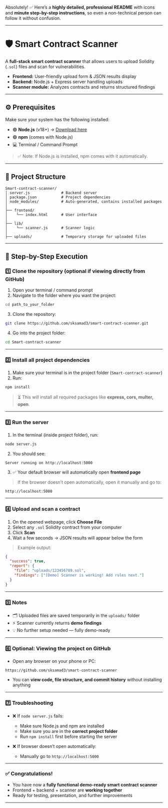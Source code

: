 Absolutely! ✅ Here’s a **highly detailed, professional README** with icons and **minute step-by-step instructions**, so even a non-technical person can follow it without confusion.

---

# 🛡️ Smart Contract Scanner

A **full-stack smart contract scanner** that allows users to upload Solidity (`.sol`) files and scan for vulnerabilities.

* **Frontend:** User-friendly upload form & JSON results display
* **Backend:** Node.js + Express server handling uploads
* **Scanner module:** Analyzes contracts and returns structured findings

---

## ⚙️ Prerequisites

Make sure your system has the following installed:

* 🟢 **Node.js** (v18+) → [Download here](https://nodejs.org/)
* 🟢 **npm** (comes with Node.js)
* 💻 Terminal / Command Prompt

> ✅ Note: If Node.js is installed, npm comes with it automatically.

---

## 📂 Project Structure

```
Smart-contract-scanner/
│ server.js              # Backend server
│ package.json           # Project dependencies
│ node_modules/          # Auto-generated, contains installed packages
│
├── frontend/
│    └── index.html      # User interface
│
├── lib/
│    └── scanner.js      # Scanner logic
│
├── uploads/             # Temporary storage for uploaded files
```

---

## 🏁 Step-by-Step Execution

### **1️⃣ Clone the repository (optional if viewing directly from GitHub)**

1. Open your terminal / command prompt
2. Navigate to the folder where you want the project:

```bash
cd path_to_your_folder
```

3. Clone the repository:

```bash
git clone https://github.com/sksamad3/smart-contract-scanner.git
```

4. Go into the project folder:

```bash
cd Smart-contract-scanner
```

---

### **2️⃣ Install all project dependencies**

1. Make sure your terminal is in the project folder (`Smart-contract-scanner`)
2. Run:

```bash
npm install
```

> ⏳ This will install all required packages like **express, cors, multer, open**.

---

### **3️⃣ Run the server**

1. In the terminal (inside project folder), run:

```bash
node server.js
```

2. You should see:

```
Server running on http://localhost:5000
```

3. ✅ Your default browser will automatically open **frontend page**

> If the browser doesn’t open automatically, open it manually and go to:

```
http://localhost:5000
```

---

### **4️⃣ Upload and scan a contract**

1. On the opened webpage, click **Choose File**
2. Select any `.sol` Solidity contract from your computer
3. Click **Scan**
4. Wait a few seconds → JSON results will appear below the form

> Example output:

```json
{
  "success": true,
  "report": {
    "file": "uploads/123456789.sol",
    "findings": ["[Demo] Scanner is working! Add rules next."]
  }
}
```

---

### **5️⃣ Notes**

* 🗂️ Uploaded files are saved temporarily in the `uploads/` folder
* ⚡ Scanner currently returns **demo findings**
* 💡 No further setup needed — fully demo-ready

---

### **6️⃣ Optional: Viewing the project on GitHub**

* Open any browser on your phone or PC:

```
https://github.com/sksamad3/smart-contract-scanner
```

* You can **view code, file structure, and commit history** without installing anything

---

### **7️⃣ Troubleshooting**

* ❌ If `node server.js` fails:

  * Make sure Node.js and npm are installed
  * Make sure you are in the **correct project folder**
  * Run `npm install` first before starting the server

* ❌ If browser doesn’t open automatically:

  * Manually go to `http://localhost:5000`

---

### ✅ Congratulations!

* You have now a **fully functional demo-ready smart contract scanner**
* Frontend + backend + scanner are **working together**
* Ready for testing, presentation, and further improvements

---